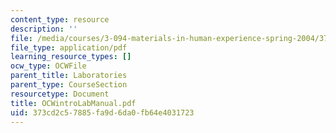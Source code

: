 ```yaml
---
content_type: resource
description: ''
file: /media/courses/3-094-materials-in-human-experience-spring-2004/373cd2c57885fa9d6da0fb64e4031723_OCWintroLabManual.pdf
file_type: application/pdf
learning_resource_types: []
ocw_type: OCWFile
parent_title: Laboratories
parent_type: CourseSection
resourcetype: Document
title: OCWintroLabManual.pdf
uid: 373cd2c5-7885-fa9d-6da0-fb64e4031723
---
```

